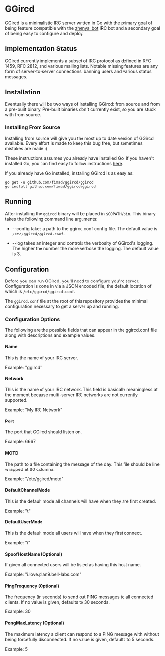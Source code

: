 # GGircd #

GGircd is a minimalistic IRC server written in Go with the primary goal of being
feature compatible with the [zhenya_bot](https://github.com/numberten/zhenya_bot)
IRC bot and a secondary goal of being easy to configure and deploy.

## Implementation Status ##

GGircd currently implements a subset of IRC protocol as defined in RFC 1459, RFC
2812, and various mailing lists. Notable missing features are any form of
server-to-server connections, banning users and various status messages.

## Installation ##

Eventually there will be two ways of installing GGircd: from source and from a
pre-built binary. Pre-built binaries don't currently exist, so you are stuck
with from source.

### Installing From Source ###

Installing from source will give you the most up to date version of GGircd
available. Every effort is made to keep this bug free, but sometimes mistakes
are made :(

These instructions assumes you already have installed Go. If you haven't
installed Go, you can find easy to follow instructions
[here](http://golang.org/doc/install).

If you already have Go installed, installing GGircd is as easy as:

    go get -u github.com/fimad/ggircd/ggircd
    go install github.com/fimad/ggircd/ggircd

## Running ##

After installing the `ggircd` binary will be placed in `$GOPATH/bin`. This
binary takes the following command line arguments:

  * --config takes a path to the ggircd.conf config file. The default value is
    `/etc/ggircd/ggircd.conf`.

  * --log takes an integer and controls the verbosity of GGircd's logging. The
    higher the number the more verbose the logging. The default value is 3.

## Configuration ##

Before you can run GGircd, you'll need to configure you're server.
Configuration is done in via a JSON encoded file, the default location of which
is `/etc/ggircd/ggircd.conf`.

The `ggircd.conf` file at the root of this repository provides the minimal
configuration necessary to get a server up and running.

### Configuration Options ###

The following are the possible fields that can appear in the ggircd.conf file
along with descriptions and example values.

#### Name ####

This is the name of your IRC server.

Example: "ggircd"

#### Network ####

This is the name of your IRC network. This field is basically meaningless at
the moment because multi-server IRC networks are not currently supported.

Example: "My IRC Network"

#### Port ####

The port that GGircd should listen on.

Example: 6667

#### MOTD ####

The path to a file containing the message of the day. This file should be line
wrapped at 80 columns.

Example: "/etc/ggircd/motd"

#### DefaultChannelMode ####

This is the default mode all channels will have when they are first created.

Example: "t"

#### DefaultUserMode ####

This is the default mode all users will have when they first connect.

Example: "i"

#### SpoofHostName (Optional) ####

If given all connected users will be listed as having this host name.

Example: "i.love.plan9.bell-labs.com"

#### PingFrequency (Optional) ####

The frequency (in seconds) to send out PING messages to all connected clients.
If no value is given, defaults to 30 seconds.

Example: 30

#### PongMaxLatency (Optional) ####

The maximum latency a client can respond to a PING message with without being
forcefully disconnected. If no value is given, defaults to 5 seconds.

Example: 5
